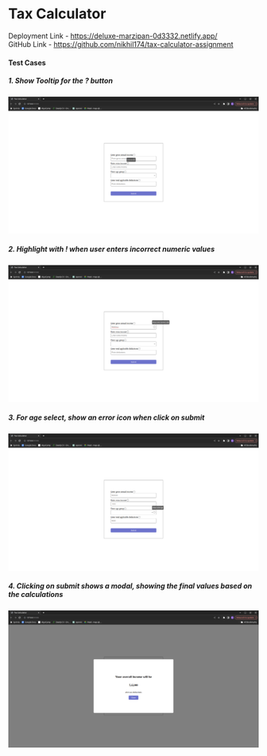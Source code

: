 # Tax Calculator
Deployment Link - https://deluxe-marzipan-0d3332.netlify.app/  
GitHub Link - https://github.com/nikhil174/tax-calculator-assignment  

#### Test Cases
##### 1. Show Tooltip for the ? button
![Screenshot 1](/screenshots/ss1.png)
##### 2. Highlight with ! when user enters incorrect numeric values
![Screenshot 2](/screenshots/ss2.png)
##### 3. For age select, show an error icon when click on submit
![Screenshot 3](/screenshots/ss3.png)
##### 4. Clicking on submit shows a modal, showing the final values based on the calculations 
![Screenshot 4](/screenshots/ss4.png)